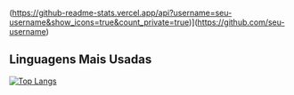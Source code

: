 
(https://github-readme-stats.vercel.app/api?username=seu-username&show_icons=true&count_private=true)](https://github.com/seu-username)

## Linguagens Mais Usadas

[![Top Langs](https://github-readme-stats.vercel.app/api/top-langs/?username=marianagoncalvesofc)](https://github.com/marianagoncalvesofc)
